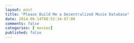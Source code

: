 ```yaml
---
layout: post
title: "Please Build Me a Decentralized Movie Database"
date: 2014-06-14T08:52:34-07:00
comments: false
categories: [ movies]
published: false
---
```



